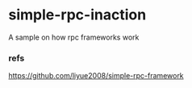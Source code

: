 # simple-rpc-inaction
A sample on how rpc frameworks work 

### refs

https://github.com/liyue2008/simple-rpc-framework

